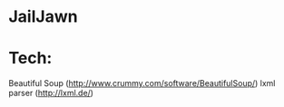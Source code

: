 # JailJawn

# Tech:
Beautiful Soup (http://www.crummy.com/software/BeautifulSoup/)
lxml parser (http://lxml.de/)
